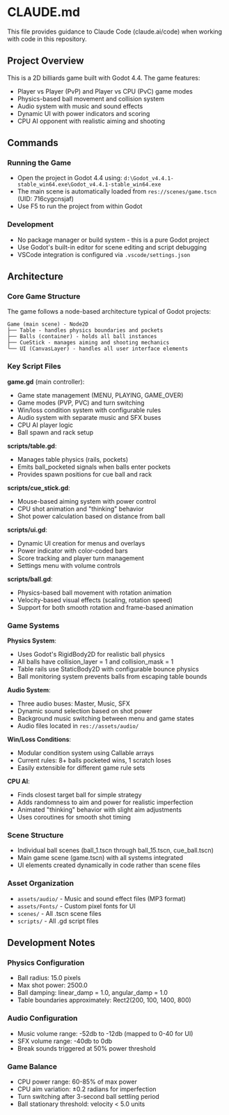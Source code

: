 # CLAUDE.md

This file provides guidance to Claude Code (claude.ai/code) when working with code in this repository.

## Project Overview

This is a 2D billiards game built with Godot 4.4. The game features:
- Player vs Player (PvP) and Player vs CPU (PvC) game modes
- Physics-based ball movement and collision system
- Audio system with music and sound effects
- Dynamic UI with power indicators and scoring
- CPU AI opponent with realistic aiming and shooting

## Commands

### Running the Game
- Open the project in Godot 4.4 using: `d:\Godot_v4.4.1-stable_win64.exe\Godot_v4.4.1-stable_win64.exe`
- The main scene is automatically loaded from `res://scenes/game.tscn` (UID: 716cygcnsjaf)
- Use F5 to run the project from within Godot

### Development
- No package manager or build system - this is a pure Godot project
- Use Godot's built-in editor for scene editing and script debugging
- VSCode integration is configured via `.vscode/settings.json`

## Architecture

### Core Game Structure
The game follows a node-based architecture typical of Godot projects:

```
Game (main scene) - Node2D
├── Table - handles physics boundaries and pockets
├── Balls (container) - holds all ball instances
├── CueStick - manages aiming and shooting mechanics
└── UI (CanvasLayer) - handles all user interface elements
```

### Key Script Files

**game.gd** (main controller): 
- Game state management (MENU, PLAYING, GAME_OVER)
- Game modes (PVP, PVC) and turn switching
- Win/loss condition system with configurable rules
- Audio system with separate music and SFX buses
- CPU AI player logic
- Ball spawn and rack setup

**scripts/table.gd**:
- Manages table physics (rails, pockets)
- Emits ball_pocketed signals when balls enter pockets
- Provides spawn positions for cue ball and rack

**scripts/cue_stick.gd**:
- Mouse-based aiming system with power control
- CPU shot animation and "thinking" behavior
- Shot power calculation based on distance from ball

**scripts/ui.gd**:
- Dynamic UI creation for menus and overlays
- Power indicator with color-coded bars
- Score tracking and player turn management
- Settings menu with volume controls

**scripts/ball.gd**:
- Physics-based ball movement with rotation animation
- Velocity-based visual effects (scaling, rotation speed)
- Support for both smooth rotation and frame-based animation

### Game Systems

**Physics System**:
- Uses Godot's RigidBody2D for realistic ball physics
- All balls have collision_layer = 1 and collision_mask = 1
- Table rails use StaticBody2D with configurable bounce physics
- Ball monitoring system prevents balls from escaping table bounds

**Audio System**:
- Three audio buses: Master, Music, SFX
- Dynamic sound selection based on shot power
- Background music switching between menu and game states
- Audio files located in `res://assets/audio/`

**Win/Loss Conditions**:
- Modular condition system using Callable arrays
- Current rules: 8+ balls pocketed wins, 1 scratch loses
- Easily extensible for different game rule sets

**CPU AI**:
- Finds closest target ball for simple strategy
- Adds randomness to aim and power for realistic imperfection
- Animated "thinking" behavior with slight aim adjustments
- Uses coroutines for smooth shot timing

### Scene Structure
- Individual ball scenes (ball_1.tscn through ball_15.tscn, cue_ball.tscn)
- Main game scene (game.tscn) with all systems integrated
- UI elements created dynamically in code rather than scene files

### Asset Organization
- `assets/audio/` - Music and sound effect files (MP3 format)
- `assets/Fonts/` - Custom pixel fonts for UI
- `scenes/` - All .tscn scene files
- `scripts/` - All .gd script files

## Development Notes

### Physics Configuration
- Ball radius: 15.0 pixels
- Max shot power: 2500.0
- Ball damping: linear_damp = 1.0, angular_damp = 1.0
- Table boundaries approximately: Rect2(200, 100, 1400, 800)

### Audio Configuration
- Music volume range: -52db to -12db (mapped to 0-40 for UI)
- SFX volume range: -40db to 0db
- Break sounds triggered at 50% power threshold

### Game Balance
- CPU power range: 60-85% of max power
- CPU aim variation: ±0.2 radians for imperfection
- Turn switching after 3-second ball settling period
- Ball stationary threshold: velocity < 5.0 units